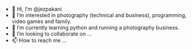 - 👋 Hi, I’m @jezpakani
- 👀 I’m interested in photography (technical and business), programming, video games and family.
- 🌱 I’m currently learning python and running a photography business.
- 💞️ I’m looking to collaborate on ...
- 📫 How to reach me ...

<!---
jezpakani/jezpakani is a ✨ special ✨ repository because its `README.md` (this file) appears on your GitHub profile.
You can click the Preview link to take a look at your changes.
--->
